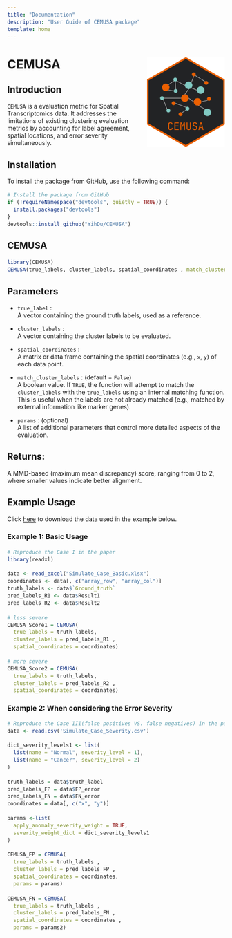 ```yaml
---
title: "Documentation"
description: "User Guide of CEMUSA package"
template: home
---
```


# CEMUSA <img src="https://raw.githubusercontent.com/YihDu/CEMUSA/main/img/logo.png" width="180" align="right" />

## Introduction

`CEMUSA` is a evaluation metric for Spatial Transcriptomics data. It addresses the limitations of existing clustering evaluation metrics by accounting for label agreement, spatial
locations, and error severity simultaneously.

## Installation

To install the package from GitHub, use the following command:

```r
# Install the package from GitHub
if (!requireNamespace("devtools", quietly = TRUE)) {
  install.packages("devtools")
}
devtools::install_github("YihDu/CEMUSA")
```

## CEMUSA

```r
library(CEMUSA)
CEMUSA(true_labels, cluster_labels, spatial_coordinates , match_cluster_labels = TRUE , params = list)
```

## Parameters
- `true_label` :  
  A vector containing the ground truth labels, used as a reference.

- `cluster_labels` :   
  A vector containing the cluster labels to be evaluated.

- `spatial_coordinates` :   
  A matrix or data frame containing the spatial coordinates (e.g., `x`, `y`) of each data point.

- `match_cluster_labels` : (default =  `False`)    
  A boolean value. If `TRUE`, the function  will attempt to match the `cluster_labels` with the `true_labels` using an internal matching function. This is useful when the labels are not already matched (e.g., matched by external information like marker genes).

- `params` : (optional)   
  A list of additional parameters that control more detailed aspects of the evaluation.

## Returns:
  A MMD-based (maximum mean discrepancy) score, ranging from 0 to 2, where smaller values indicate better alignment.

## Example Usage
Click [here](https://github.com/YihDu/CEMUSA/tree/main/data-raw) to download the data used in the example below.

### Example 1: Basic Usage
```r
# Reproduce the Case I in the paper
library(readxl)

data <- read_excel("Simulate_Case_Basic.xlsx")
coordinates <- data[, c("array_row", "array_col")]
truth_labels <- data$`Ground_truth`
pred_labels_R1 <- data$Result1
pred_labels_R2 <- data$Result2

# less severe
CEMUSA_Score1 = CEMUSA(
  true_labels = truth_labels, 
  cluster_labels = pred_labels_R1 , 
  spatial_coordinates = coordinates)

# more severe
CEMUSA_Score2 = CEMUSA(
  true_labels = truth_labels, 
  cluster_labels = pred_labels_R2 , 
  spatial_coordinates = coordinates)

```

### Example 2: When considering the Error Severity
```r
# Reproduce the Case III(false positives VS. false negatives) in the paper
data <- read.csv('Simulate_Case_Severity.csv')

dict_severity_levels1 <- list(
  list(name = "Normal", severity_level = 1),
  list(name = "Cancer", severity_level = 2)
)

truth_labels = data$truth_label
pred_labels_FP = data$FP_error
pred_labels_FN = data$FN_error
coordinates = data[, c("x", "y")]

params <-list(
  apply_anomaly_severity_weight = TRUE,
  severity_weight_dict = dict_severity_levels1
)

CEMUSA_FP = CEMUSA(
  true_labels = truth_labels , 
  cluster_labels = pred_labels_FP , 
  spatial_coordinates = coordinates,
  params = params)

CEMUSA_FN = CEMUSA(
  true_labels = truth_labels , 
  cluster_labels = pred_labels_FN , 
  spatial_coordinates = coordinates , 
  params = params2)
```

<!-- ## Cite `CEMUSA`
Jiaying Hu<sup>†</sup>, Yihang Du<sup>†</sup>, Suyang Hou, Yueyang Ding, Hao Wu and Xiaobo Sun<sup>†</sup>&#35;.*SAS:A clustering evaluation metric for spatial transcriptomics.*,2025 -->







